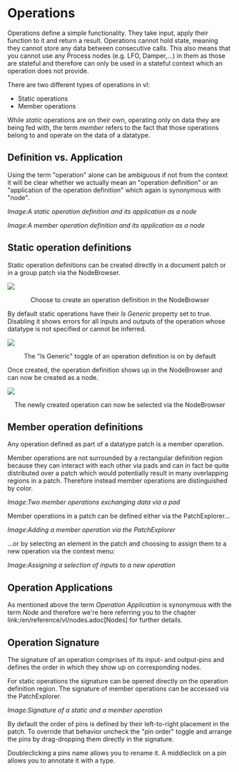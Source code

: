 # Operations

Operations define a simple functionality. They take input, apply their function to it and return a result. Operations cannot hold state, meaning they cannot store any data between consecutive calls. This also means that you cannot use any Process nodes (e.g. LFO, Damper,...) in them as those are stateful and therefore can only be used in a stateful context which an operation does not provide.

There are two different types of operations in vl:

* Static operations
* Member operations

While _static_ operations are on their own, operating only on data they are being fed with, the term _member_ refers to the fact that those operations belong to and operate on the data of  a datatype.

## Definition vs. Application

Using the term "operation" alone can be ambiguous if not from the context it will be clear whether we actually mean an "operation definition" or an "application of the operation definition" which again is synonymous with "node".

*Image:A static operation definition and its application as a node*

*Image:A member operation definition and its application as a node*

## Static operation definitions
Static operation definitions can be created directly in a document patch or in a group patch via the NodeBrowser.

![](../../images/language/vl-Operations-Static-NodeBrowser.png)
<center>Choose to create an operation definition in the NodeBrowser</center>

By default static operations have their _Is Generic_ property set to true. Disabling it shows errors for all inputs and outputs of the operation whose datatype is not specified or cannot be inferred.

![](../../images/language/vl-Utils-StaticOperation-GenericToggle.png)
<center>The "Is Generic" toggle of an operation definition is on by default</center>

Once created, the operation definition shows up in the NodeBrowser and can now be created as a node.

![](../../images/language/vl-Operations-Static-MyOperation-NodeBrowser.png)
<center>The newly created operation can now be selected via the NodeBrowser</center>

## Member operation definitions
Any operation defined as part of a datatype patch is a member operation.

Member operations are not surrounded by a rectangular definition region because they can interact with each other via pads and can in fact be quite distributed over a patch which would potentially result in many overlapping regions in a patch. Therefore instead member operations are distinguished by color.

*Image:Two member operations exchanging data via a pad*

Member operations in a patch can be defined either via the PatchExplorer...

*Image:Adding a member operation via the PatchExplorer*

...or by selecting an element in the patch and choosing to assign them to a new operation via the context menu:

*Image:Assigning a selection of inputs to a new operation*

## Operation Applications
As mentioned above the term _Operation Application_ is synonymous with the term _Node_ and therefore we're here referring you to the chapter link:/en/reference/vl/nodes.adoc[Nodes] for further details.

## Operation Signature
The signature of an operation comprises of its input- and output-pins and defines the order in which they show up on corresponding nodes.

For static operations the signature can be opened directly on the operation definition region. The signature of member operations can be accessed via the PatchExplorer.

*Image:Signature of a static and a member operation*

By default the order of pins is defined by their left-to-right placement in the patch. To override that behavior uncheck the "pin order" toggle and arrange the pins by drag-dropping them directly in the signature.

Doubleclicking a pins name allows you to rename it. A middleclick on a pin allows you to annotate it with a type.
